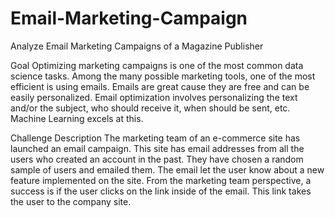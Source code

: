 # Email-Marketing-Campaign
Analyze Email Marketing Campaigns of a Magazine Publisher

Goal
Optimizing marketing campaigns is one of the most common data science tasks. Among the many possible marketing tools, one of the most efficient is using emails. Emails are great cause they are free and can be easily personalized. Email optimization involves personalizing the text and/or the subject, who should receive it, when should be sent, etc. Machine Learning excels at this.

Challenge Description
The marketing team of an e-commerce site has launched an email campaign. This site has email addresses from all the users who created an account in the past. They have chosen a random sample of users and emailed them. The email let the user know about a new feature implemented on the site. From the marketing team perspective, a success is if the user clicks on the link inside of the email. This link takes the user to the company site.
